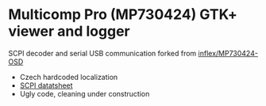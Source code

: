 # Multicomp Pro (MP730424) GTK+ viewer and logger
SCPI decoder and serial USB communication forked from [inflex/MP730424-OSD](https://github.com/inflex/MP730424-OSD)
 - Czech hardcoded localization
 - [SCPI datatsheet](https://www.farnell.com/datasheets/3205713.pdf)
 - Ugly code, cleaning under construction
